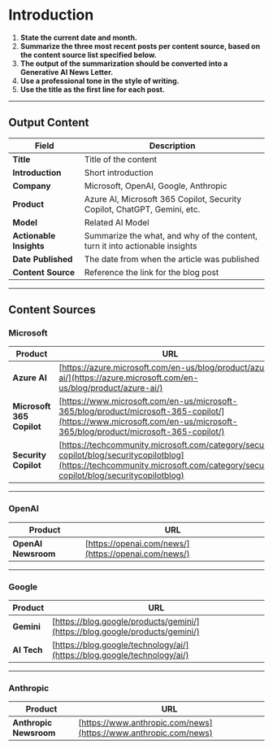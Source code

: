 # Introduction

1. **State the current date and month.**  
2. **Summarize the three most recent posts per content source, based on the content source list specified below.**  
3. **The output of the summarization should be converted into a Generative AI News Letter.**  
4. **Use a professional tone in the style of writing.**  
5. **Use the title as the first line for each post.**

---

## Output Content

| Field              | Description                                                                              |
|--------------------|------------------------------------------------------------------------------------------|
| **Title**          | Title of the content                                                                     |
| **Introduction**   | Short introduction                                                                       |
| **Company**        | Microsoft, OpenAI, Google, Anthropic                                                     |
| **Product**        | Azure AI, Microsoft 365 Copilot, Security Copilot, ChatGPT, Gemini, etc.                 |
| **Model**          | Related AI Model                                                                         |
| **Actionable Insights** | Summarize the what, and why of the content, turn it into actionable insights        |
| **Date Published** | The date from when the article was published                                             |
| **Content Source** | Reference the link for the blog post                                                     |

---

## Content Sources

### Microsoft

| Product                | URL                                                                                          |
|------------------------|----------------------------------------------------------------------------------------------|
| **Azure AI**           | [https://azure.microsoft.com/en-us/blog/product/azure-ai/](https://azure.microsoft.com/en-us/blog/product/azure-ai/) |
| **Microsoft 365 Copilot** | [https://www.microsoft.com/en-us/microsoft-365/blog/product/microsoft-365-copilot/](https://www.microsoft.com/en-us/microsoft-365/blog/product/microsoft-365-copilot/) |
| **Security Copilot**   | [https://techcommunity.microsoft.com/category/security-copilot/blog/securitycopilotblog](https://techcommunity.microsoft.com/category/security-copilot/blog/securitycopilotblog) |

---

### OpenAI

| Product             | URL                                       |
|---------------------|-------------------------------------------|
| **OpenAI Newsroom** | [https://openai.com/news/](https://openai.com/news/) |

---

### Google

| Product    | URL                                                           |
|------------|---------------------------------------------------------------|
| **Gemini** | [https://blog.google/products/gemini/](https://blog.google/products/gemini/) |
| **AI Tech**| [https://blog.google/technology/ai/](https://blog.google/technology/ai/)     |

---

### Anthropic

| Product               | URL                                                       |
|-----------------------|-----------------------------------------------------------|
| **Anthropic Newsroom** | [https://www.anthropic.com/news](https://www.anthropic.com/news) |

